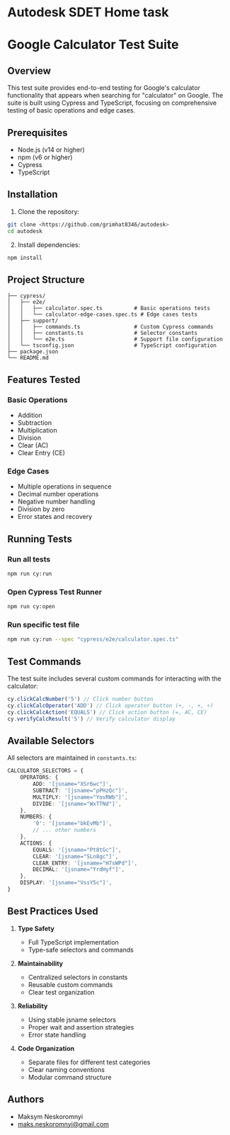 # Autodesk SDET Home task

# Google Calculator Test Suite

## Overview

This test suite provides end-to-end testing for Google's calculator functionality that appears when searching for "calculator" on Google. The suite is built using Cypress and TypeScript, focusing on comprehensive testing of basic operations and edge cases.

## Prerequisites

- Node.js (v14 or higher)
- npm (v6 or higher)
- Cypress
- TypeScript

## Installation

1. Clone the repository:

```bash
git clone <https://github.com/grimhat8346/autodesk>
cd autodesk
```

2. Install dependencies:

```bash
npm install
```

## Project Structure

```
├── cypress/
│   ├── e2e/
│   │   ├── calculator.spec.ts          # Basic operations tests
│   │   └── calculator-edge-cases.spec.ts # Edge cases tests
│   ├── support/
│   │   ├── commands.ts                 # Custom Cypress commands
│   │   ├── constants.ts                # Selector constants
│   │   └── e2e.ts                      # Support file configuration
│   └── tsconfig.json                   # TypeScript configuration
├── package.json
└── README.md
```

## Features Tested

### Basic Operations

- Addition
- Subtraction
- Multiplication
- Division
- Clear (AC)
- Clear Entry (CE)

### Edge Cases

- Multiple operations in sequence
- Decimal number operations
- Negative number handling
- Division by zero
- Error states and recovery

## Running Tests

### Run all tests

```bash
npm run cy:run
```

### Open Cypress Test Runner

```bash
npm run cy:open
```

### Run specific test file

```bash
npm run cy:run --spec "cypress/e2e/calculator.spec.ts"
```

## Test Commands

The test suite includes several custom commands for interacting with the calculator:

```typescript
cy.clickCalcNumber('5') // Click number button
cy.clickCalcOperator('ADD') // Click operator button (+, -, ×, ÷)
cy.clickCalcAction('EQUALS') // Click action button (=, AC, CE)
cy.verifyCalcResult('5') // Verify calculator display
```

## Available Selectors

All selectors are maintained in `constants.ts`:

```typescript
CALCULATOR_SELECTORS = {
	OPERATORS: {
		ADD: '[jsname="XSr6wc"]',
		SUBTRACT: '[jsname="pPHzQc"]',
		MULTIPLY: '[jsname="YovRWb"]',
		DIVIDE: '[jsname="WxTTNd"]',
	},
	NUMBERS: {
		'0': '[jsname="bkEvMb"]',
		// ... other numbers
	},
	ACTIONS: {
		EQUALS: '[jsname="Pt8tGc"]',
		CLEAR: '[jsname="SLn8gc"]',
		CLEAR_ENTRY: '[jsname="H7sWPd"]',
		DECIMAL: '[jsname="YrdHyf"]',
	},
	DISPLAY: '[jsname="VssY5c"]',
}
```

## Best Practices Used

1. **Type Safety**

   - Full TypeScript implementation
   - Type-safe selectors and commands

2. **Maintainability**

   - Centralized selectors in constants
   - Reusable custom commands
   - Clear test organization

3. **Reliability**

   - Using stable jsname selectors
   - Proper wait and assertion strategies
   - Error state handling

4. **Code Organization**
   - Separate files for different test categories
   - Clear naming conventions
   - Modular command structure

## Authors

- Maksym Neskoromnyi
- <maks.neskoromnyi@gmail.com>
